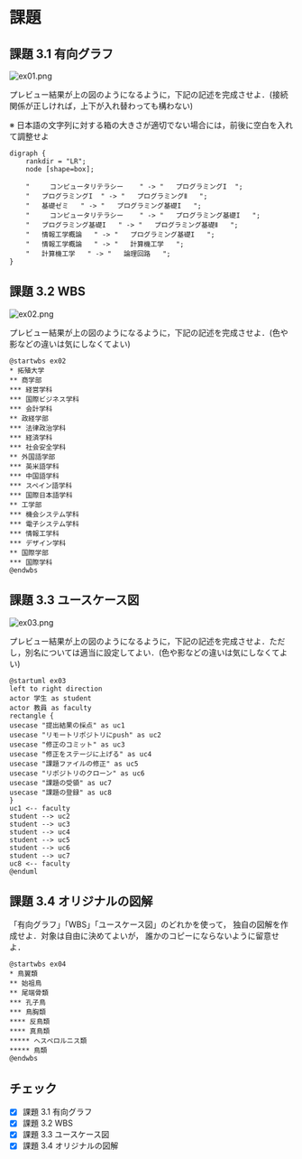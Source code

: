 # 課題

## 課題 3.1 有向グラフ

![ex01.png](ex01.png)

プレビュー結果が上の図のようになるように，下記の記述を完成させよ．(接続関係が正しければ，上下が入れ替わっても構わない)

※ 日本語の文字列に対する箱の大きさが適切でない場合には，前後に空白を入れて調整せよ

```graphviz
digraph {
    rankdir = "LR";
    node [shape=box];

    "     コンピュータリテラシー    " -> "   プログラミングI  ";
    "   プログラミングI  " -> "   プログラミングⅡ   ";
    "   基礎ゼミ   " -> "   プログラミング基礎I   ";
    "     コンピュータリテラシー    " -> "   プログラミング基礎I   ";
    "   プログラミング基礎I   " -> "   プログラミング基礎Ⅱ   ";
    "   情報工学概論   " -> "   プログラミング基礎I   ";
    "   情報工学概論   " -> "   計算機工学   ";
    "   計算機工学   " -> "   論理回路   ";
}
```

## 課題 3.2 WBS

![ex02.png](ex02.png)

プレビュー結果が上の図のようになるように，下記の記述を完成させよ．(色や影などの違いは気にしなくてよい)

```plantUML
@startwbs ex02
* 拓殖大学
** 商学部
*** 経営学科
*** 国際ビジネス学科
*** 会計学科
** 政経学部
*** 法律政治学科
*** 経済学科
*** 社会安全学科
** 外国語学部
*** 英米語学科
*** 中国語学科
*** スペイン語学科
*** 国際日本語学科
** 工学部
*** 機会システム学科
*** 電子システム学科
*** 情報工学科
*** デザイン学科
** 国際学部
*** 国際学科
@endwbs
```

## 課題 3.3 ユースケース図

![ex03.png](ex03.png)

プレビュー結果が上の図のようになるように，下記の記述を完成させよ．ただし，別名については適当に設定してよい．(色や影などの違いは気にしなくてよい)

```plantUML
@startuml ex03
left to right direction
actor 学生 as student
actor 教員 as faculty
rectangle {
usecase "提出結果の採点" as uc1
usecase "リモートリポジトリにpush" as uc2
usecase "修正のコミット" as uc3
usecase "修正をステージに上げる" as uc4
usecase "課題ファイルの修正" as uc5
usecase "リポジトリのクローン" as uc6
usecase "課題の受領" as uc7
usecase "課題の登録" as uc8
}
uc1 <-- faculty
student --> uc2
student --> uc3
student --> uc4
student --> uc5
student --> uc6
student --> uc7
uc8 <-- faculty
@enduml
```

## 課題 3.4 オリジナルの図解

「有向グラフ」「WBS」「ユースケース図」のどれかを使って，
独自の図解を作成せよ．対象は自由に決めてよいが，
誰かのコピーにならないように留意せよ．

```plantUML
@startwbs ex04
* 鳥翼類
** 始祖鳥
** 尾端骨類
*** 孔子鳥
*** 鳥胸類
**** 反鳥類
**** 真鳥類
***** ヘスペロルニス類
***** 鳥類
@endwbs
```


## チェック
- [x] 課題 3.1 有向グラフ
- [x] 課題 3.2 WBS
- [x] 課題 3.3 ユースケース図
- [x] 課題 3.4 オリジナルの図解
